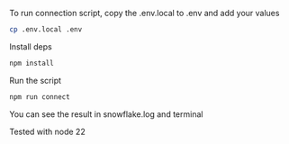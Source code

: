 To run connection script, copy the .env.local to .env and add your values

```bash
cp .env.local .env
```

Install deps
```bash
npm install
```

Run the script 
```bash
npm run connect
```

You can see the result in snowflake.log and terminal

Tested with node 22
